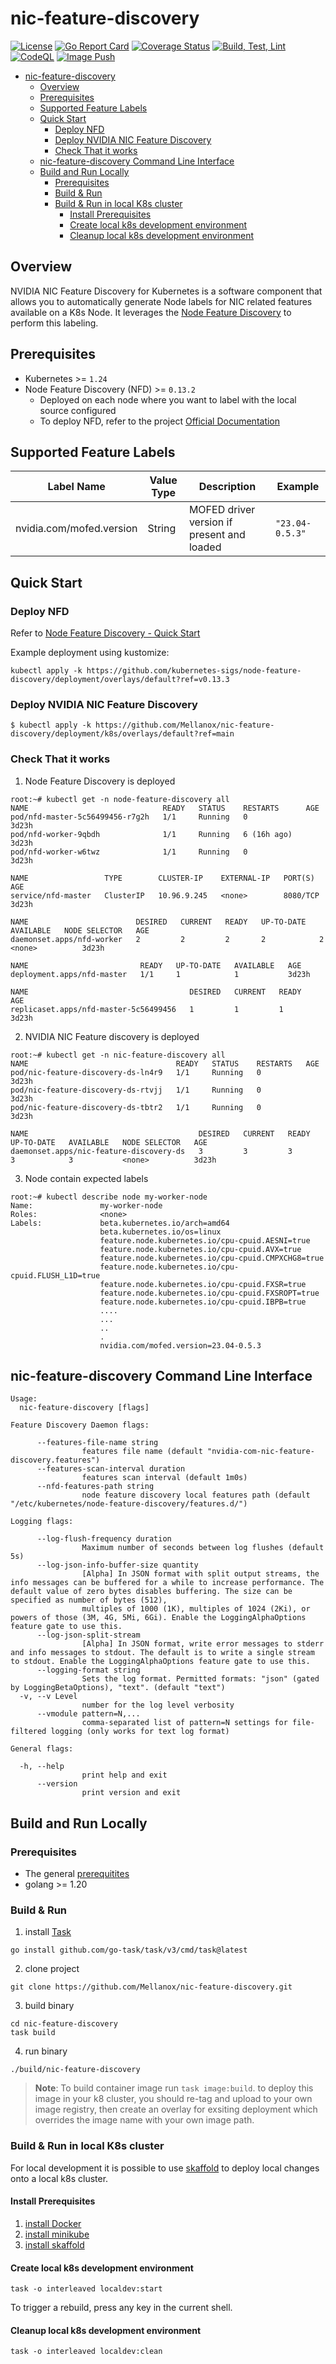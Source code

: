 # nic-feature-discovery

[![License](https://img.shields.io/badge/License-Apache%202.0-blue.svg)](http://www.apache.org/licenses/LICENSE-2.0)
[![Go Report Card](https://goreportcard.com/badge/github.com/Mellanox/nic-feature-discovery)](https://goreportcard.com/report/github.com/Mellanox/nic-feature-discovery)
[![Coverage Status](https://coveralls.io/repos/github/Mellanox/nic-feature-discovery/badge.svg?branch=main)](https://coveralls.io/github/Mellanox/nic-feature-discovery?branch=main)
[![Build, Test, Lint](https://github.com/Mellanox/nic-feature-discovery/actions/workflows/build-test-lint.yaml/badge.svg)](https://github.com/Mellanox/nic-feature-discovery/actions/workflows/build-test-lint.yaml)
[![CodeQL](https://github.com/Mellanox/nic-feature-discovery/actions/workflows/codeql.yaml/badge.svg)](https://github.com/Mellanox/nic-feature-discovery/actions/workflows/codeql.yaml)
[![Image Push](https://github.com/Mellanox/nic-feature-discovery/actions/workflows/image-push-main.yaml/badge.svg)](https://github.com/Mellanox/nic-feature-discovery/actions/workflows/image-push-main.yaml)

- [nic-feature-discovery](#nic-feature-discovery)
  - [Overview](#overview)
  - [Prerequisites](#prerequisites)
  - [Supported Feature Labels](#supported-feature-labels)
  - [Quick Start](#quick-start)
    - [Deploy NFD](#deploy-nfd)
    - [Deploy NVIDIA NIC Feature Discovery](#deploy-nvidia-nic-feature-discovery)
    - [Check That it works](#check-that-it-works)
  - [nic-feature-discovery Command Line Interface](#nic-feature-discovery-command-line-interface)
  - [Build and Run Locally](#build-and-run-locally)
    - [Prerequisites](#prerequisites-1)
    - [Build \& Run](#build--run)
    - [Build \& Run in local K8s cluster](#build--run-in-local-k8s-cluster)
      - [Install Prerequisites](#install-prerequisites)
      - [Create local k8s development environment](#create-local-k8s-development-environment)
      - [Cleanup local k8s development environment](#cleanup-local-k8s-development-environment)

## Overview

NVIDIA NIC Feature Discovery for Kubernetes is a software component that allows
you to automatically generate Node labels for NIC related features available on a K8s Node.
It leverages the [Node Feature Discovery](https://github.com/kubernetes-sigs/node-feature-discovery)
to perform this labeling.

## Prerequisites

- Kubernetes >= `1.24`
- Node Feature Discovery (NFD) >= `0.13.2`
  - Deployed on each node where you want to label with the local source configured
  - To deploy NFD, refer to the project [Official Documentation](https://kubernetes-sigs.github.io/node-feature-discovery/stable/get-started/index.html)

## Supported Feature Labels

| Label Name               | Value Type | Description                                | Example         |
| ------------------------ | ---------- | ------------------------------------------ | --------------- |
| nvidia.com/mofed.version | String     | MOFED driver version if present and loaded | `"23.04-0.5.3"` |

## Quick Start

### Deploy NFD

Refer to [Node Feature Discovery - Quick Start](https://kubernetes-sigs.github.io/node-feature-discovery/v0.13/get-started/quick-start.html#quick-start)

Example deployment using kustomize:

```shell
kubectl apply -k https://github.com/kubernetes-sigs/node-feature-discovery/deployment/overlays/default?ref=v0.13.3
```

### Deploy NVIDIA NIC Feature Discovery

```shell
$ kubectl apply -k https://github.com/Mellanox/nic-feature-discovery/deployment/k8s/overlays/default?ref=main
```

### Check That it works

1. Node Feature Discovery is deployed

```shell
root:~# kubectl get -n node-feature-discovery all
NAME                              READY   STATUS    RESTARTS      AGE
pod/nfd-master-5c56499456-r7g2h   1/1     Running   0             3d23h
pod/nfd-worker-9qbdh              1/1     Running   6 (16h ago)   3d23h
pod/nfd-worker-w6twz              1/1     Running   0             3d23h

NAME                 TYPE        CLUSTER-IP    EXTERNAL-IP   PORT(S)    AGE
service/nfd-master   ClusterIP   10.96.9.245   <none>        8080/TCP   3d23h

NAME                        DESIRED   CURRENT   READY   UP-TO-DATE   AVAILABLE   NODE SELECTOR   AGE
daemonset.apps/nfd-worker   2         2         2       2            2           <none>          3d23h

NAME                         READY   UP-TO-DATE   AVAILABLE   AGE
deployment.apps/nfd-master   1/1     1            1           3d23h

NAME                                    DESIRED   CURRENT   READY   AGE
replicaset.apps/nfd-master-5c56499456   1         1         1       3d23h
```

2. NVIDIA NIC Feature discovery is deployed

```shell
root:~# kubectl get -n nic-feature-discovery all
NAME                                 READY   STATUS    RESTARTS   AGE
pod/nic-feature-discovery-ds-ln4r9   1/1     Running   0          3d23h
pod/nic-feature-discovery-ds-rtvjj   1/1     Running   0          3d23h
pod/nic-feature-discovery-ds-tbtr2   1/1     Running   0          3d23h

NAME                                      DESIRED   CURRENT   READY   UP-TO-DATE   AVAILABLE   NODE SELECTOR   AGE
daemonset.apps/nic-feature-discovery-ds   3         3         3       3            3           <none>          3d23h
```

3. Node contain expected labels

```shell
root:~# kubectl describe node my-worker-node
Name:               my-worker-node
Roles:              <none>
Labels:             beta.kubernetes.io/arch=amd64
                    beta.kubernetes.io/os=linux
                    feature.node.kubernetes.io/cpu-cpuid.AESNI=true
                    feature.node.kubernetes.io/cpu-cpuid.AVX=true
                    feature.node.kubernetes.io/cpu-cpuid.CMPXCHG8=true
                    feature.node.kubernetes.io/cpu-cpuid.FLUSH_L1D=true
                    feature.node.kubernetes.io/cpu-cpuid.FXSR=true
                    feature.node.kubernetes.io/cpu-cpuid.FXSROPT=true
                    feature.node.kubernetes.io/cpu-cpuid.IBPB=true
                    ....
                    ...
                    ..
                    .
                    nvidia.com/mofed.version=23.04-0.5.3
```

## nic-feature-discovery Command Line Interface

```text
Usage:
  nic-feature-discovery [flags]

Feature Discovery Daemon flags:

      --features-file-name string                                                                                                                                                                                                              
                features file name (default "nvidia-com-nic-feature-discovery.features")
      --features-scan-interval duration                                                                                                                                                                                                        
                features scan interval (default 1m0s)
      --nfd-features-path string                                                                                                                                                                                                               
                node feature discovery local features path (default "/etc/kubernetes/node-feature-discovery/features.d/")

Logging flags:

      --log-flush-frequency duration                                                                                                                                                                                                           
                Maximum number of seconds between log flushes (default 5s)
      --log-json-info-buffer-size quantity                                                                                                                                                                                                     
                [Alpha] In JSON format with split output streams, the info messages can be buffered for a while to increase performance. The default value of zero bytes disables buffering. The size can be specified as number of bytes (512),
                multiples of 1000 (1K), multiples of 1024 (2Ki), or powers of those (3M, 4G, 5Mi, 6Gi). Enable the LoggingAlphaOptions feature gate to use this.
      --log-json-split-stream                                                                                                                                                                                                                  
                [Alpha] In JSON format, write error messages to stderr and info messages to stdout. The default is to write a single stream to stdout. Enable the LoggingAlphaOptions feature gate to use this.
      --logging-format string                                                                                                                                                                                                                  
                Sets the log format. Permitted formats: "json" (gated by LoggingBetaOptions), "text". (default "text")
  -v, --v Level                                                                                                                                                                                                                                
                number for the log level verbosity
      --vmodule pattern=N,...                                                                                                                                                                                                                  
                comma-separated list of pattern=N settings for file-filtered logging (only works for text log format)

General flags:

  -h, --help                                                                                                                                                                                                                                   
                print help and exit
      --version                                                                                                                                                                                                                                
                print version and exit
```

## Build and Run Locally

### Prerequisites

- The general [prerequitites](#prerequisites)
- golang >= 1.20

### Build & Run

1. install [Task](https://taskfile.dev/installation/)

```shell
go install github.com/go-task/task/v3/cmd/task@latest
```

2. clone project

```shell
git clone https://github.com/Mellanox/nic-feature-discovery.git
```

3. build binary

```shell
cd nic-feature-discovery
task build
```

4. run binary

```shell
./build/nic-feature-discovery
```

> __Note__: To build container image run `task image:build`. to deploy this image in your k8 cluster, you should re-tag and upload to your
> own image registry, then create an overlay for exsiting deployment which overrides the image name with your own image path.


### Build & Run in local K8s cluster

For local development it is possible to use [skaffold](https://skaffold.dev/) to deploy
local changes onto a local k8s cluster.

#### Install Prerequisites

1. [install Docker](https://docs.docker.com/engine/install/)
2. [install minikube](https://minikube.sigs.k8s.io/docs/start/)
3. [install skaffold](https://skaffold.dev/docs/install/#standalone-binary)

#### Create local k8s development environment

```shell
task -o interleaved localdev:start
```

To trigger a rebuild, press any key in the current shell.

#### Cleanup local k8s development environment

```shell
task -o interleaved localdev:clean
```
